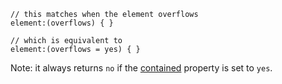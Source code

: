 
	// this matches when the element overflows
	element:(overflows) { }

	// which is equivalent to
	element:(overflows = yes) { }

Note: it always returns `no` if the [contained](/@container#contained)
property is set to `yes`.
